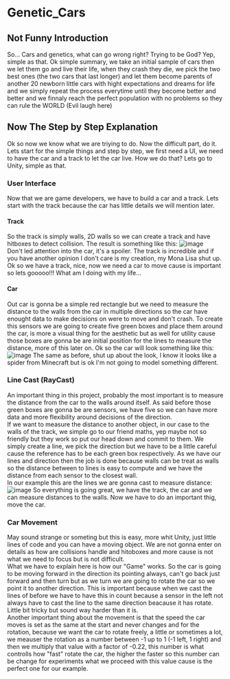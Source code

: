# Genetic_Cars
## Not Funny Introduction
So... Cars and genetics, what can go wrong right? Trying to be God? Yep, simple as that. Ok simple summary, we take an initial sample of cars then we let them go and live their life, when they crash they die, we pick the two best ones (the two cars that last longer) and let them become parents of another 20 newborn little cars with hight expectations and dreams for life and we simply repeat the process everytime until they become better and better and we finnaly reach the perfect population with no problems so they can rule the WORLD (Evil laugh here)   

## Now The Step by Step Explanation  
Ok so now we know what we are triying to do. Now the difficult part, do it.  
Lets start for the simple things and step by step, we first need a UI, we need to have the car and a track to let the car live. How we do that? Lets go to Unity, simple as that.  
### User Interface
Now that we are game developers, we have to build a car and a track. Lets start with the track because the car has little details we will mention later.  
#### Track
So the track is simply walls, 2D walls so we can create a track and have hitboxes to detect collision. The result is something like this:
![image](https://user-images.githubusercontent.com/91338053/221318713-60698cf4-5444-4f19-a611-625ce3e1568d.png)  
Don't led attention into the car, it's a spoiler. The track is incredible and if you have another opinion I don't care is my creation, my Mona Lisa shut up.  
Ok so we have a track, nice, now we need a car to move cause is important so lets gooooo!!! What am I doing with my life...  
#### Car  
Out car is gonna be a simple red rectangle but we need to measure the distance to the walls from the car in multiple directions so the car have enought data to make decisions on were to move and don't crash. To create this sensors we are going to create five green boxes and place them around the car, is more a visual thing for the aesthetic but as well for utility cause those boxes are gonna be are initial position for the lines to measure the distance, more of this later on. Ok so the car will look something like this:  
![image](https://user-images.githubusercontent.com/91338053/221319750-580bfbc2-052b-46cd-88bd-c1914c84be14.png)
The same as before, shut up about the look, I know it looks like a spider from Minecraft but is ok I'm not going to model something different.  
### Line Cast (RayCast)
An important thing in this project, probably the most important is to measure the distance from the car to the walls around itself. As said before those green boxes are gonna be are sensors, we have five so we can have more data and more flexibility around decisions of the direction.  
If we want to measure the distance to another object, in our case to the walls of the track, we simple go to our friend maths, yep maybe not so friendly but they work so put our head down and commit to them. We simply create a line, we pick the direction but we have to be a little careful cause the reference has to be each green box respectively. As we have our lines and direction then the job is done because walls can be treat as walls so the distance between to lines is easy to compute and we have the distance from each sensor to the closest wall.  
In our example this are the lines we are gonna cast to measure distance:
![image](https://user-images.githubusercontent.com/91338053/221320798-caccd78f-b8dc-4888-813a-98337bf81ae4.png)
So everything is going great, we have the track, the car and we can measure distances to the walls. Now we have to do an important thig, move the car.  
### Car Movement  
May sound strange or someting but this is easy, more whit Unity, just little lines of code and you can have a moving object. We are not gonna enter on details as how are collisions handle and hitoboxes and more cause is not what we need to focus but is not difficult.  
What we have to explain here is how our "Game" works. So the car is going to be moving forward in the direction its pointing always, can't go back just forward and then turn but as we turn we are going to rotate the car so we point it to another direction. This is important because when we cast the lines of before we have to have this in count because a sensor in the left not always have to cast the line to the same direction beacause it has rotate. Little bit tricky but sound way harder than it is.  
Another important thing about the movement is that the speed the car moves is set as the same at the start and never changes and for the rotation, because we want the car to rotate freely, a little or sometimes a lot, we meauser the rotation as a number between -1 up to 1 (-1 left, 1 right) and then we multiply that value with a factor of -0.22, this number is what controlls how "fast" rotate the car, the higher the faster so this number can be change for experiments what we proceed with this value cause is the perfect one for our example.
